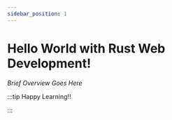 ```yaml
---
sidebar_position: 1
---
```


# Hello World with Rust Web Development!

_Brief Overview Goes Here_

:::tip Happy Learning!!

<QuestButton text="Go To Quest" link="https://app.stackup.dev/quest_page/hello-world-with-rust-web-development" />

:::
